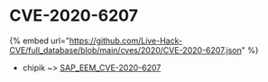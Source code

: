 # CVE-2020-6207
{% embed url="https://github.com/Live-Hack-CVE/full_database/blob/main/cves/2020/CVE-2020-6207.json" %}

* chipik ~> [SAP_EEM_CVE-2020-6207](https://www.alice-snow.ru/2020/database/cve-2020-6207/sap_eem_cve-2020-6207-chipik)